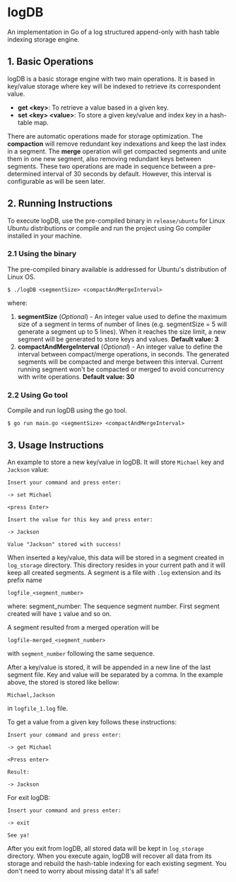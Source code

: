 # logDB
An implementation in Go of a log structured append-only with hash table indexing storage engine.

## 1. Basic Operations

logDB is a basic storage engine with two main operations. It is based in key/value storage where key will be indexed to retrieve its correspondent value.

- **get \<key\>**: To retrieve a value based in a given key.
- **set \<key\> \<value\>**: To store a given key/value and index key in a hash-table map.

There are automatic operations made for storage optimization. The **compaction** will remove redundant key indexations and keep the last index in a segment. The **merge** operation will get compacted segments and unite them in one new segment, also removing redundant keys between segments. These two operations are made in sequence between a pre-determined interval of 30 seconds by default. However, this interval is configurable as will be seen later.

## 2. Running Instructions

To execute logDB, use the pre-compiled binary in `release/ubuntu` for Linux Ubuntu distributions or compile and run the project using Go compiler installed in your machine.



### 2.1 Using the binary

The pre-compiled binary available is addressed for Ubuntu's distribution of Linux OS.

```
$ ./logDB <segmentSize> <compactAndMergeInterval>
```
where:
1. **segmentSize** (*Optional*) - An integer value used to define the maximum size of a segment in terms of number of lines (e.g. segmentSize = 5 will generate a segment up to 5 lines). When it reaches the size limit, a new segment will be generated to store keys and values. **Default value: 3**
2. **compactAndMergeInterval** (*Optional*) - An integer value to define the interval between compact/merge operations, in seconds. The generated segments will be compacted and merge between this interval. Current running segment won't be compacted or merged to avoid concurrency with write operations.
**Default value: 30**

### 2.2 Using Go tool
Compile and run logDB using the go tool.

```
$ go run main.go <segmentSize> <compactAndMergeInterval>
```

## 3. Usage Instructions

An example to store a new key/value in logDB. It will store `Michael` key and `Jackson` value:
```
Insert your command and press enter:

-> set Michael

<press Enter>

Insert the value for this key and press enter:

-> Jackson

Value "Jackson" stored with success!
```

When inserted a key/value, this data will be stored in a segment created in `log_storage` directory. This directory resides in your current path and it will keep all created segments. A segment is a file with `.log` extension and its prefix name 

```
logfile_<segment_number>
```
where:
segment_number: The sequence segment number. First segment created will have `1` value and so on.

A segment resulted from a merged operation will be

```
logfile-merged_<segment_number>
```

with `segment_number` following the same sequence.

After a key/value is stored, it will be appended in a new line of the last segment file. Key and value will be separated by a comma. In the example above, the stored is stored like bellow:

```
Michael,Jackson
```
in `logfile_1.log` file.

To get a value from a given key follows these instructions:

```
Insert your command and press enter:

-> get Michael

<Press enter>

Result:

-> Jackson

```

For exit logDB:

```
Insert your command and press enter:

-> exit

See ya!
```

After you exit from logDB, all stored data will be kept in `log_storage` directory. When you execute again, logDB will recover all data from its storage and rebuild the hash-table indexing for each existing segment. You don't need to worry about missing data! It's all safe!
